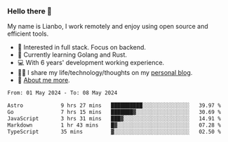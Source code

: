 ### Hello there 👋

My name is Lianbo, I work remotely and enjoy using open source and efficient tools.

- 🔭 Interested in full stack. Focus on backend.
- 🌱 Currently learning Golang and Rust.
- 💻 With 6 years' development working experience.
- ✍🏻 I share my life/technology/thoughts on my [personal blog](https://godruoyi.com).
- 👒 [About me more](https://godruoyi.com/posts/About-godruoyi).

<!--START_SECTION:waka-->

```txt
From: 01 May 2024 - To: 08 May 2024

Astro            9 hrs 27 mins   ██████████░░░░░░░░░░░░░░░   39.97 %
Go               7 hrs 15 mins   ███████▓░░░░░░░░░░░░░░░░░   30.69 %
JavaScript       3 hrs 31 mins   ███▓░░░░░░░░░░░░░░░░░░░░░   14.91 %
Markdown         1 hr 43 mins    █▓░░░░░░░░░░░░░░░░░░░░░░░   07.28 %
TypeScript       35 mins         ▓░░░░░░░░░░░░░░░░░░░░░░░░   02.50 %
```

<!--END_SECTION:waka-->
